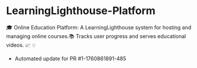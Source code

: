 # LearningLighthouse-Platform
🎓 Online Education Platform: A LearningLighthouse system for hosting and managing online courses.📚 Tracks user progress and serves educational videos. 📈 💡


- Automated update for PR #1-1760861891-485
